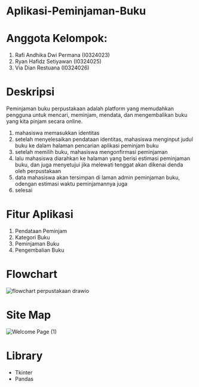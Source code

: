 # Aplikasi-Peminjaman-Buku
# Anggota Kelompok:
1. Rafi Andhika Dwi Permana (I0324023)
2. Ryan Hafidz Setiyawan (I0324025)
3. Via Dian Restuana (I0324026)
# Deskripsi
Peminjaman buku perpustakaan adalah platform yang memudahkan pengguna untuk mencari, meminjam, mendata, dan mengembalikan buku yang kita pinjam secara online.
1. mahasiswa memasukkan identitas
2. setelah menyelesaikan pendataan identitas, mahasiswa menginput judul buku ke dalam halaman pencarian aplikasi peminjam buku
3. setelah memilih buku, mahasiswa mengonfirmasi peminjaman
4. lalu mahasiswa diarahkan ke halaman yang berisi estimasi peminjaman buku, dan juga menyetujui jika melewati tenggat akan dikenai denda oleh perpustakaan
5. data mahasiswa akan tersimpan di laman admin peminjaman buku, odengan estimasi waktu peminjamannya juga
6. selesai
# Fitur Aplikasi
1. Pendataan Peminjam
2. Kategori Buku
3. Peminjaman Buku
4. Pengembalian Buku
# Flowchart
![flowchart perpustakaan drawio](https://github.com/user-attachments/assets/bb8772ca-fbc4-4088-a884-9e989ccbd1ab)
# Site Map
![Welcome Page (1)](https://github.com/user-attachments/assets/39dc2f3f-8a2d-48ef-926d-5b2010ac7f63)


# Library
- Tkinter
- Pandas

